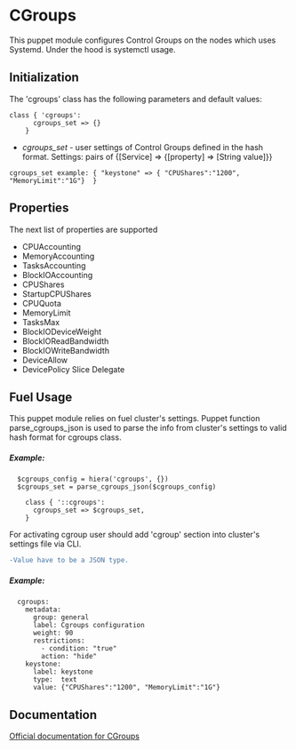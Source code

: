 # CGroups


This puppet module configures Control Groups on the nodes which uses Systemd. Under the hood is systemctl usage.




## Initialization

The 'cgroups' class has the following parameters and default values:
```puppet
class { 'cgroups':
      cgroups_set => {}
    }
```

* *cgroups_set* - user settings of Control Groups defined in the hash
 format. Settings: pairs of {[Service] => {[property] => [String value]}}

``` cgroups_set example: { "keystone" => { "CPUShares":"1200", "MemoryLimit":"1G"}  } ```

## Properties
The next list of properties are supported
 * CPUAccounting    
 * MemoryAccounting  
 * TasksAccounting
 * BlockIOAccounting
 * CPUShares
 * StartupCPUShares
 * CPUQuota
 * MemoryLimit
 * TasksMax
 * BlockIODeviceWeight   
 * BlockIOReadBandwidth  
 * BlockIOWriteBandwidth 
 * DeviceAllow          
 * DevicePolicy
 Slice
 Delegate

## Fuel Usage
This puppet module relies on fuel cluster's settings. Puppet function parse_cgroups_json is used to parse the info from cluster's settings to valid hash format for cgroups class. 
##### Example:

```puppet
  $cgroups_config = hiera('cgroups', {})
  $cgroups_set = parse_cgroups_json($cgroups_config)

    class { '::cgroups':
      cgroups_set => $cgroups_set,
    }
```

For activating cgroup user should add 'cgroup' section into cluster's settings
file via CLI. 
```diff 
-Value have to be a JSON type.
```
##### Example:
```
  cgroups:
    metadata:
      group: general
      label: Cgroups configuration
      weight: 90
      restrictions:
        - condition: "true"
        action: "hide"
    keystone:
      label: keystone
      type:  text
      value: {"CPUShares":"1200", "MemoryLimit":"1G"}
```



## Documentation

[Official documentation for CGroups](https://access.redhat.com/documentation/en-US/Red_Hat_Enterprise_Linux/7/html/Resource_Management_Guide/index.html)
